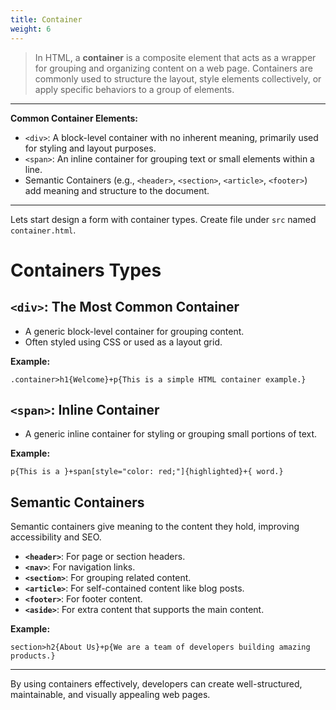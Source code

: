 ```yaml
---
title: Container
weight: 6
---
```


> In HTML, a **container** is a composite element that acts as a wrapper for grouping and organizing content on a web page. Containers are commonly used to structure the layout, style elements collectively, or apply specific behaviors to a group of elements.

---

**Common Container Elements:**
   - `<div>`: A block-level container with no inherent meaning, primarily used for styling and layout purposes.
   - `<span>`: An inline container for grouping text or small elements within a line.
   - Semantic Containers (e.g., `<header>`, `<section>`, `<article>`, `<footer>`) add meaning and structure to the document.

---


Lets start design a form with container types. Create file under `src` named `container.html`.

#  Containers Types

## `<div>`: The Most Common Container
- A generic block-level container for grouping content.
- Often styled using CSS or used as a layout grid.

**Example:**
```emmet
.container>h1{Welcome}+p{This is a simple HTML container example.}
```

## `<span>`: Inline Container
- A generic inline container for styling or grouping small portions of text.

**Example:**
```emmet
p{This is a }+span[style="color: red;"]{highlighted}+{ word.}
```

## Semantic Containers
Semantic containers give meaning to the content they hold, improving accessibility and SEO.

- **`<header>`**: For page or section headers.
- **`<nav>`**: For navigation links.
- **`<section>`**: For grouping related content.
- **`<article>`**: For self-contained content like blog posts.
- **`<footer>`**: For footer content.
- **`<aside>`**: For extra content that supports the main content.

**Example:**
```emmet
section>h2{About Us}+p{We are a team of developers building amazing products.}
```

---

By using containers effectively, developers can create well-structured, maintainable, and visually appealing web pages.